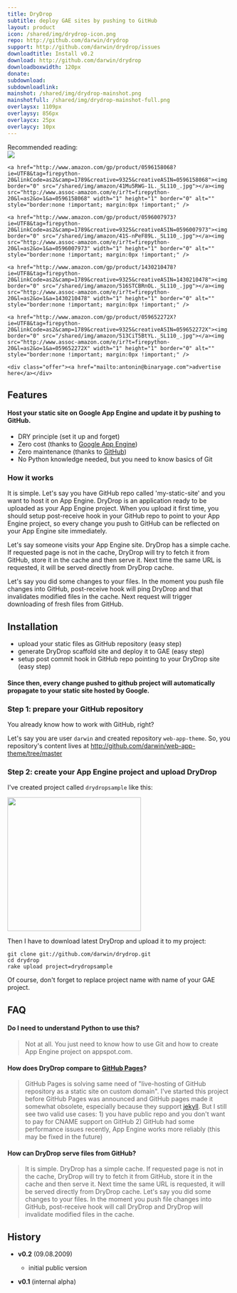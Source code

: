 ```yaml
---
title: DryDrop
subtitle: deploy GAE sites by pushing to GitHub
layout: product
icon: /shared/img/drydrop-icon.png
repo: http://github.com/darwin/drydrop
support: http://github.com/darwin/drydrop/issues
downloadtitle: Install v0.2
download: http://github.com/darwin/drydrop
downloadboxwidth: 120px
donate:
subdownload: 
subdownloadlink:
mainshot: /shared/img/drydrop-mainshot.png
mainshotfull: /shared/img/drydrop-mainshot-full.png
overlaysx: 1109px
overlaysy: 856px
overlaycx: 25px
overlaycy: 10px
---
```


<div class="advertisement">
	<div class="plug">Recommended reading:</div>
	<a href="http://www.amazon.com/gp/product/0596009259?ie=UTF8&tag=firepython-20&linkCode=as2&camp=1789&creative=9325&creativeASIN=0596009259"><img border="0" src="/shared/img/amazon/41QbTFszYTL._SL110_.jpg"></a><img src="http://www.assoc-amazon.com/e/ir?t=firepython-20&l=as2&o=1&a=0596009259" width="1" height="1" border="0" alt="" style="border:none !important; margin:0px !important;" />
	
	<a href="http://www.amazon.com/gp/product/0596158068?ie=UTF8&tag=firepython-20&linkCode=as2&camp=1789&creative=9325&creativeASIN=0596158068"><img border="0" src="/shared/img/amazon/41Mu5RWG-1L._SL110_.jpg"></a><img src="http://www.assoc-amazon.com/e/ir?t=firepython-20&l=as2&o=1&a=0596158068" width="1" height="1" border="0" alt="" style="border:none !important; margin:0px !important;" />

	<a href="http://www.amazon.com/gp/product/0596007973?ie=UTF8&tag=firepython-20&linkCode=as2&camp=1789&creative=9325&creativeASIN=0596007973"><img border="0" src="/shared/img/amazon/41S-nPeF89L._SL110_.jpg"></a><img src="http://www.assoc-amazon.com/e/ir?t=firepython-20&l=as2&o=1&a=0596007973" width="1" height="1" border="0" alt="" style="border:none !important; margin:0px !important;" />
	
	<a href="http://www.amazon.com/gp/product/1430210478?ie=UTF8&tag=firepython-20&linkCode=as2&camp=1789&creative=9325&creativeASIN=1430210478"><img border="0" src="/shared/img/amazon/516STCBRnOL._SL110_.jpg"></a><img src="http://www.assoc-amazon.com/e/ir?t=firepython-20&l=as2&o=1&a=1430210478" width="1" height="1" border="0" alt="" style="border:none !important; margin:0px !important;" />
	
	<a href="http://www.amazon.com/gp/product/059652272X?ie=UTF8&tag=firepython-20&linkCode=as2&camp=1789&creative=9325&creativeASIN=059652272X"><img border="0" src="/shared/img/amazon/513CiT5BtYL._SL110_.jpg"></a><img src="http://www.assoc-amazon.com/e/ir?t=firepython-20&l=as2&o=1&a=059652272X" width="1" height="1" border="0" alt="" style="border:none !important; margin:0px !important;" />
	
	<div class="offer"><a href="mailto:antonin@binaryage.com">advertise here</a></div>
</div>
<script type="text/javascript" src="http://www.assoc-amazon.com/s/link-enhancer?tag=firepython-20&o=1">
</script>

## Features

#### Host your static site on Google App Engine and update it by pushing to GitHub.

* DRY principle (set it up and forget)
* Zero cost (thanks to [Google App Engine][appengine])
* Zero maintenance (thanks to [GitHub][github])
* No Python knowledge needed, but you need to know basics of Git

### How it works

It is simple. Let's say you have GitHub repo called 'my-static-site' and you want to host it on App Engine. DryDrop is an application ready to be uploaded as your App Engine project. When you upload it first time, you should setup post-receive hook in your GitHub repo to point to your App Engine project, so every change you push to GitHub can be reflected on your App Engine site immediately.

Let's say someone visits your App Engine site. DryDrop has a simple cache. If requested page is not in the cache, DryDrop will try to fetch it from GitHub, store it in the cache and then serve it. Next time the same URL is requested, it will be served directly from DryDrop cache.

Let's say you did some changes to your files. In the moment you push file changes into GitHub, post-receive hook will ping DryDrop and that invalidates modified files in the cache. Next request will trigger downloading of fresh files from GitHub.

## Installation

- upload your static files as GitHub repository (easy step)
- generate DryDrop scaffold site and deploy it to GAE (easy step)
- setup post commit hook in GitHub repo pointing to your DryDrop site (easy step)

#### Since then, every change pushed to github project will automatically propagate to your static site hosted by Google.

### Step 1: prepare your GitHub repository

You already know how to work with GitHub, right? 

Let's say you are user `darwin` and created repository `web-app-theme`.
So, you repository's content lives at <a href="http://github.com/darwin/web-app-theme/tree/master">http://github.com/darwin/web-app-theme/tree/master</a>

### Step 2: create your App Engine project and upload DryDrop

I've created project called `drydropsample` like this:

<a href="/shared/img/drydrop-create-app.png"><img src="/shared/img/drydrop-create-app.png" width="300"></a>

Then I have to download latest DryDrop and upload it to my project:

    git clone git://github.com/darwin/drydrop.git
	cd drydrop
	rake upload project=drydropsample
	
Of course, don't forget to replace project name with name of your GAE project.





## FAQ

#### Do I need to understand Python to use this?
> Not at all. You just need to know how to use Git and how to create App Engine project on appspot.com.

#### How does DryDrop compare to <a href="http://pages.github.com">GitHub Pages</a>?
> GitHub Pages is solving same need of "live-hosting of GitHub repository as a static site on custom domain". I've started this project before GitHub Pages was announced and GitHub pages made it somewhat obsolete, especially because they support <a href="http://github.com/mojombo/jekyll/tree/master">jekyll</a>. But I still see two valid use cases: 1) you have public repo and you don't want to pay for CNAME support on GitHub 2) GitHub had some performance issues recently, App Engine works more reliably (this may be fixed in the future)

#### How can DryDrop serve files from GitHub?
> It is simple. DryDrop has a simple cache. If requested page is not in the cache, DryDrop will try to fetch it from GitHub, store it in the cache and then serve it. Next time the same URL is requested, it will be served directly from DryDrop cache. Let's say you did some changes to your files. In the moment you push file changes into GitHub, post-receive hook will call DryDrop and DryDrop will invalidate modified files in the cache. 

## History

  * **v0.2** (09.08.2009) 
	* initial public version

  * **v0.1** (internal alpha) 

[appengine]: http://code.google.com/appengine
[github]: http://github.com
[homepage]: http://github.com/darwin/drydrop
[contact]: mailto:antonin@hildebrand.cz
[workaround]: http://getsatisfaction.com/xrefresh/topics/unable_to_download_rainbow_for_firebug
[support]: http://drydrop.uservoice.com/
[gae-admin-hook]:http://code.google.com/p/googleappengine/issues/detail?id=893